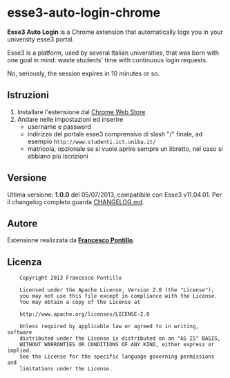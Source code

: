 esse3-auto-login-chrome
=======================

**Esse3 Auto Login** is a Chrome extension that automatically logs you in your university esse3 portal.

Esse3 is a platform, used by several Italian universities, that was born with one goal in mind: waste students' time with continuous login requests.

No, seriously, the session expires in 10 minutes or so.

Istruzioni
----------

1. Installare l'estensione dal [Chrome Web Store]().
2. Andare nelle impostazioni ed inserire
	* username e password
	* indirizzo del portale esse3 comprensivo di slash "/" finale, ad esempio `http://www.studenti.ict.uniba.it/`
	* matricola, opzionale se si vuole aprire sempre un libretto, nel caso si abbiano più iscrizioni

Versione
--------

Ultima versione: **1.0.0** del 05/07/2013, compatibile con Esse3 v11.04.01.
Per il changelog completo guarda [CHANGELOG.md](CHANGELOG.md).

Autore
------

Estensione realizzata da **[Francesco Pontillo](francescopontillo+e3al@gmail.com)**.

Licenza
-------

```
    Copyright 2013 Francesco Pontillo

    Licensed under the Apache License, Version 2.0 (the "License");
    you may not use this file except in compliance with the License.
    You may obtain a copy of the License at

    http://www.apache.org/licenses/LICENSE-2.0

    Unless required by applicable law or agreed to in writing, software
    distributed under the License is distributed on an "AS IS" BASIS,
    WITHOUT WARRANTIES OR CONDITIONS OF ANY KIND, either express or implied.
    See the License for the specific language governing permissions and
    limitations under the License.
```
